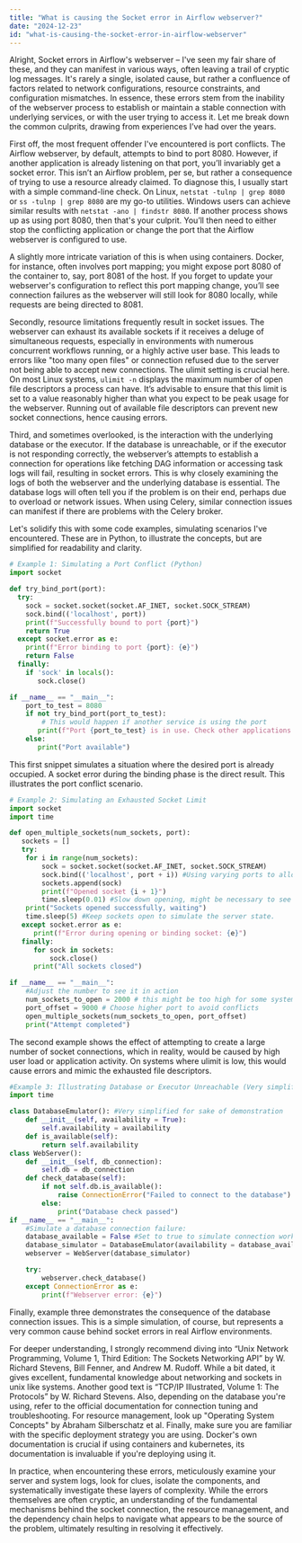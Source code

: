 ```yaml
---
title: "What is causing the Socket error in Airflow webserver?"
date: "2024-12-23"
id: "what-is-causing-the-socket-error-in-airflow-webserver"
---
```


Alright,  Socket errors in Airflow's webserver – I've seen my fair share of these, and they can manifest in various ways, often leaving a trail of cryptic log messages. It's rarely a single, isolated cause, but rather a confluence of factors related to network configurations, resource constraints, and configuration mismatches. In essence, these errors stem from the inability of the webserver process to establish or maintain a stable connection with underlying services, or with the user trying to access it. Let me break down the common culprits, drawing from experiences I’ve had over the years.

First off, the most frequent offender I've encountered is port conflicts. The Airflow webserver, by default, attempts to bind to port 8080. However, if another application is already listening on that port, you’ll invariably get a socket error. This isn’t an Airflow problem, per se, but rather a consequence of trying to use a resource already claimed. To diagnose this, I usually start with a simple command-line check. On Linux, `netstat -tulnp | grep 8080` or `ss -tulnp | grep 8080` are my go-to utilities. Windows users can achieve similar results with `netstat -ano | findstr 8080`. If another process shows up as using port 8080, then that's your culprit. You’ll then need to either stop the conflicting application or change the port that the Airflow webserver is configured to use.

A slightly more intricate variation of this is when using containers. Docker, for instance, often involves port mapping; you might expose port 8080 of the container to, say, port 8081 of the host. If you forget to update your webserver's configuration to reflect this port mapping change, you’ll see connection failures as the webserver will still look for 8080 locally, while requests are being directed to 8081.

Secondly, resource limitations frequently result in socket issues. The webserver can exhaust its available sockets if it receives a deluge of simultaneous requests, especially in environments with numerous concurrent workflows running, or a highly active user base. This leads to errors like "too many open files" or connection refused due to the server not being able to accept new connections. The ulimit setting is crucial here. On most Linux systems, `ulimit -n` displays the maximum number of open file descriptors a process can have. It’s advisable to ensure that this limit is set to a value reasonably higher than what you expect to be peak usage for the webserver. Running out of available file descriptors can prevent new socket connections, hence causing errors.

Third, and sometimes overlooked, is the interaction with the underlying database or the executor. If the database is unreachable, or if the executor is not responding correctly, the webserver’s attempts to establish a connection for operations like fetching DAG information or accessing task logs will fail, resulting in socket errors. This is why closely examining the logs of both the webserver and the underlying database is essential. The database logs will often tell you if the problem is on their end, perhaps due to overload or network issues. When using Celery, similar connection issues can manifest if there are problems with the Celery broker.

Let's solidify this with some code examples, simulating scenarios I've encountered. These are in Python, to illustrate the concepts, but are simplified for readability and clarity.

```python
# Example 1: Simulating a Port Conflict (Python)
import socket

def try_bind_port(port):
  try:
    sock = socket.socket(socket.AF_INET, socket.SOCK_STREAM)
    sock.bind(('localhost', port))
    print(f"Successfully bound to port {port}")
    return True
  except socket.error as e:
    print(f"Error binding to port {port}: {e}")
    return False
  finally:
    if 'sock' in locals():
       sock.close()

if __name__ == "__main__":
    port_to_test = 8080
    if not try_bind_port(port_to_test):
        # This would happen if another service is using the port
       print(f"Port {port_to_test} is in use. Check other applications.")
    else:
       print("Port available")
```

This first snippet simulates a situation where the desired port is already occupied. A socket error during the binding phase is the direct result. This illustrates the port conflict scenario.

```python
# Example 2: Simulating an Exhausted Socket Limit
import socket
import time

def open_multiple_sockets(num_sockets, port):
   sockets = []
   try:
    for i in range(num_sockets):
        sock = socket.socket(socket.AF_INET, socket.SOCK_STREAM)
        sock.bind(('localhost', port + i)) #Using varying ports to allow creation
        sockets.append(sock)
        print(f"Opened socket {i + 1}")
        time.sleep(0.01) #Slow down opening, might be necessary to see the actual effect
    print("Sockets opened successfully, waiting")
    time.sleep(5) #Keep sockets open to simulate the server state.
   except socket.error as e:
      print(f"Error during opening or binding socket: {e}")
   finally:
      for sock in sockets:
          sock.close()
      print("All sockets closed")

if __name__ == "__main__":
    #Adjust the number to see it in action
    num_sockets_to_open = 2000 # this might be too high for some systems, lower if needed
    port_offset = 9000 # Choose higher port to avoid conflicts
    open_multiple_sockets(num_sockets_to_open, port_offset)
    print("Attempt completed")
```

The second example shows the effect of attempting to create a large number of socket connections, which in reality, would be caused by high user load or application activity. On systems where ulimit is low, this would cause errors and mimic the exhausted file descriptors.

```python
#Example 3: Illustrating Database or Executor Unreachable (Very simplified)
import time

class DatabaseEmulator(): #Very simplified for sake of demonstration
    def __init__(self, availability = True):
        self.availability = availability
    def is_available(self):
        return self.availability
class WebServer():
    def __init__(self, db_connection):
        self.db = db_connection
    def check_database(self):
        if not self.db.is_available():
            raise ConnectionError("Failed to connect to the database")
        else:
            print("Database check passed")
if __name__ == "__main__":
    #Simulate a database connection failure:
    database_available = False #Set to true to simulate connection working
    database_simulator = DatabaseEmulator(availability = database_available)
    webserver = WebServer(database_simulator)

    try:
        webserver.check_database()
    except ConnectionError as e:
        print(f"Webserver error: {e}")

```

Finally, example three demonstrates the consequence of the database connection issues. This is a simple simulation, of course, but represents a very common cause behind socket errors in real Airflow environments.

For deeper understanding, I strongly recommend diving into “Unix Network Programming, Volume 1, Third Edition: The Sockets Networking API” by W. Richard Stevens, Bill Fenner, and Andrew M. Rudoff. While a bit dated, it gives excellent, fundamental knowledge about networking and sockets in unix like systems. Another good text is “TCP/IP Illustrated, Volume 1: The Protocols” by W. Richard Stevens. Also, depending on the database you're using, refer to the official documentation for connection tuning and troubleshooting. For resource management, look up "Operating System Concepts" by Abraham Silberschatz et al. Finally, make sure you are familiar with the specific deployment strategy you are using. Docker's own documentation is crucial if using containers and kubernetes, its documentation is invaluable if you're deploying using it.

In practice, when encountering these errors, meticulously examine your server and system logs, look for clues, isolate the components, and systematically investigate these layers of complexity. While the errors themselves are often cryptic, an understanding of the fundamental mechanisms behind the socket connection, the resource management, and the dependency chain helps to navigate what appears to be the source of the problem, ultimately resulting in resolving it effectively.
